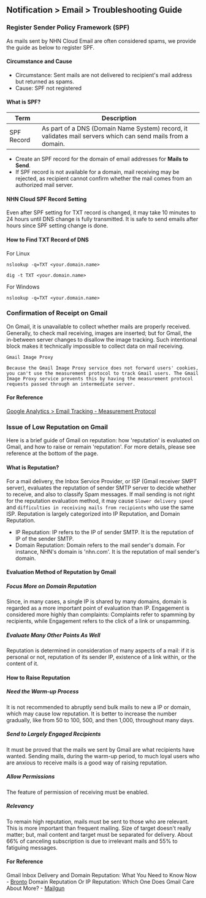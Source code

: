 ## Notification > Email > Troubleshooting Guide

### Register Sender Policy Framework (SPF)
As mails sent  by NHN Cloud Email are often considered spams, we provide the guide as below to register SPF.   

#### Circumstance and Cause 

* Circumstance: Sent mails are not delivered to recipient's mail address but returned as spams. 
* Cause: SPF not registered 

#### What is SPF?

|Term| Description |
|---|---|
|SPF Record|As part of a DNS (Domain Name System) record, it validates mail servers which can send mails from a domain.|

* Create an SPF record for the domain of email addresses for **Mails to Send**.
* If SPF record is not available for a domain, mail receiving may be rejected, as recipient cannot confirm whether the mail comes from an authorized mail server.  

#### NHN Cloud SPF Record Setting 

Even after SPF setting for TXT record is changed, it may take 10 minutes to 24 hours until DNS change is fully transmitted. It is safe to send emails after hours since SPF setting change is done.  

#### How to Find TXT Record of DNS
For Linux 
```
nslookup -q=TXT <your.domain.name>
```
```
dig -t TXT <your.domain.name>
```
For Windows 
```
nslookup -q=TXT <your.domain.name>
```

### Confirmation of Receipt on Gmail 

On Gmail, it is unavailable to collect whether mails are properly received. Generally, to check mail receiving, images are inserted; but for Gmail, the in-between server changes to disallow the image tracking. Such intentional block makes it technically impossible to collect data on mail receiving.  

```
Gmail Image Proxy

Because the Gmail Image Proxy service does not forward users' cookies, you can't use the measurement protocol to track Gmail users. The Gmail Image Proxy service prevents this by having the measurement protocol requests passed through an intermediate server.
```

#### For Reference 
[Google Analytics > Email Tracking - Measurement Protocol](https://developers.google.com/analytics/devguides/collection/protocol/v1/email)

### Issue of Low Reputation on Gmail

Here is a brief guide of Gmail on reputation: how 'reputation' is evaluated on Gmail, and how to raise or remain 'reputation'. 
For more details, please see reference at the bottom of the page. 

#### What is Reputation? 
For a mail delivery, the Inbox Service Provider, or ISP (Gmail receiver SMPT server), evaluates the reputation of sender SMTP server to decide whether to receive, and also to classify Spam messages. If mail sending is not right for the reputation evaluation method, it may cause  `Slower delivery speed` and `difficulties in receiving mails from recipients` who use the same ISP. 
 Reputation is largely categorized into IP Reputation, and Domain Reputation. 

* IP Reputation:  IP refers to the IP of sender SMTP. It is the reputation of IP of the sender SMTP. 
* Domain Reputation: Domain refers to the mail sender's domain. For instance, NHN's domain is 'nhn.com'. It is the reputation of mail sender's domain. 

#### Evaluation Method of Reputation by Gmail 
##### Focus More on Domain Reputation    
Since, in many cases, a single IP is shared by many domains, domain is regarded as a more important point of evaluation than IP. Engagement is considered more highly than complaints: Complaints refer to spamming by recipients, while Engagement refers to the click of a link or unspamming. 
##### Evaluate Many Other Points As Well  
 Reputation is determined in consideration of many aspects of a mail: if it is personal or not, reputation of its sender IP, existence of a link within, or the content of it.   

#### How to Raise Reputation
##### Need the Warm-up Process
It is not recommended to abruptly send bulk mails to new a IP or domain, which may cause low reputation. It is better to increase the number gradually, like from 50 to 100, 500, and then 1,000, throughout many days. 
##### Send to Largely Engaged Recipients 
It must be proved that the mails we sent by Gmail are what recipients have wanted. Sending mails, during the warm-up period, to much loyal users who are anxious to receive mails is a good way of raising reputation. 
##### Allow Permissions 
The feature of permission of receiving must be enabled.
##### Relevancy
To remain high reputation, mails must be sent to those who are relevant. This is more important than frequent mailing. Size of target doesn't really matter; but, mail content and target must be separated for delivery. About 66% of canceling subscription is due to irrelevant mails and 55% to fatiguing messages. 

#### For Reference 
Gmail Inbox Delivery and Domain Reputation: What You Need to Know Now - [Bronto](https://bronto.com/)
Domain Reputation Or IP Reputation: Which One Does Gmail Care About More? - [Mailgun](https://www.mailgun.com)
